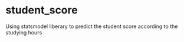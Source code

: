 # student_score
Using statsmodel liberary to predict the student score according to the studying hours
